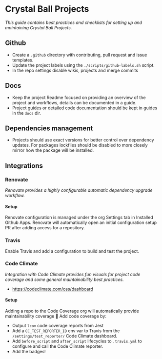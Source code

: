 # Crystal Ball Projects

_This guide contains best practices and checklists for setting up and
maintaining Crystal Ball Projects._

## Github

- Create a `.github` directory with contributing, pull request and issue
  templates.
- Update the project labels using the `./scripts/github-labels.sh` script.
- In the repo settings disable wikis, projects and merge commits

## Docs

- Keep the project Readme focused on providing an overview of the project and
  workflows, details can be documented in a guide.
- Project guides or detailed code documentation should be kept in guides in the
  `docs` dir.

## Dependencies management

- Projects should use exact versions for better control over dependency updates.
  For packages lockfiles should be disabled to more closely mirror how the
  package will be installed.

## Integrations

### Renovate

_Renovate provides a highly configurable automatic dependency upgrade workflow._

#### Setup

Renovate configuration is managed under the org Settings tab in Installed Github
Apps. Renovate will automatically open an initial configuration setup PR after
adding access for a repository.

### Travis

Enable Travis and add a configuration to build and test the project.

### Code Climate

_Integration with Code Climate provides fun visuals for project code coverage
and some general maintainability best practices._

- https://codeclimate.com/oss/dashboard

#### Setup

Adding a repo to the Code Coverage org will automatically provide
maintainability coverage 🎉 Add code coverage by:

- Output `lcov` code coverage reports from Jest
- Add a `CC_TEST_REPORTER_ID` env var to Travis from the
  `/settings/test_reporter/` Code Climate dashboard.
- Add `before_script` and `after_script` lifecycles to `.travis.yml` to
  configure and call the Code Climate reporter.
- Add the badges!
